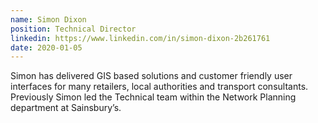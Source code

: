 ```yaml
---
name: Simon Dixon
position: Technical Director
linkedin: https://www.linkedin.com/in/simon-dixon-2b261761
date: 2020-01-05
---
```


Simon has delivered GIS based solutions and customer friendly user interfaces for many retailers, local authorities and transport consultants. Previously Simon led the Technical team within the Network Planning department at Sainsbury’s.
